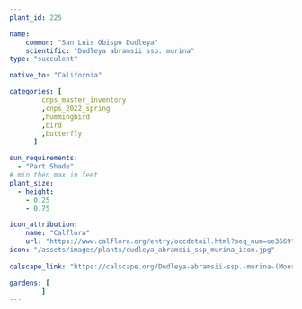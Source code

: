 ```yaml
---
plant_id: 225 

name: 
    common: "San Luis Obispo Dudleya"  
    scientific: "Dudleya abramsii ssp. murina" 
type: "succulent"

native_to: "California"

categories: [
        cnps_master_inventory
        ,cnps_2022_spring
        ,hummingbird
        ,bird
        ,butterfly
      ]

sun_requirements:
  - "Part Shade"
# min then max in feet
plant_size:
  - height: 
    - 0.25 
    - 0.75

icon_attribution: 
    name: "Calflora"
    url: "https://www.calflora.org/entry/occdetail.html?seq_num=oe3669"
icon: "/assets/images/plants/dudleya_abramsii_ssp_murina_icon.jpg"
 
calscape_link: "https://calscape.org/Dudleya-abramsii-ssp.-murina-(Mouse-gray-Dudleya)?srchcr=sc5708b64512a76"

gardens: [
        ]
---
```








